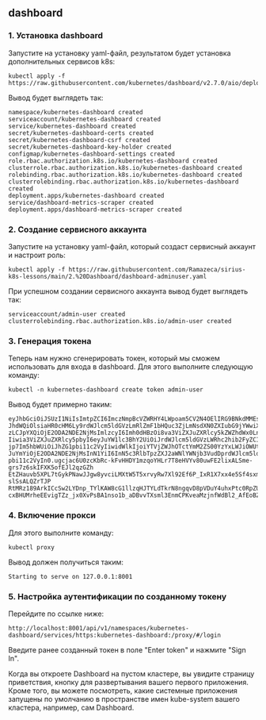## dashboard
### 1. Установка dashboard
Запустите на установку yaml-файл, результатом будет установка дополнительных сервисов k8s:
```
kubectl apply -f https://raw.githubusercontent.com/kubernetes/dashboard/v2.7.0/aio/deploy/recommended.yaml
```
Вывод будет выглядеть так:
```
namespace/kubernetes-dashboard created
serviceaccount/kubernetes-dashboard created
service/kubernetes-dashboard created
secret/kubernetes-dashboard-certs created
secret/kubernetes-dashboard-csrf created
secret/kubernetes-dashboard-key-holder created
configmap/kubernetes-dashboard-settings created
role.rbac.authorization.k8s.io/kubernetes-dashboard created
clusterrole.rbac.authorization.k8s.io/kubernetes-dashboard created
rolebinding.rbac.authorization.k8s.io/kubernetes-dashboard created
clusterrolebinding.rbac.authorization.k8s.io/kubernetes-dashboard created
deployment.apps/kubernetes-dashboard created
service/dashboard-metrics-scraper created
deployment.apps/dashboard-metrics-scraper created
```
### 2. Создание сервисного аккаунта
Запустите на установку yaml-файл, который создаст сервисный аккаунт и настроит роль:
```
kubectl apply -f https://raw.githubusercontent.com/Ramazeca/sirius-k8s-lessons/main/2.%20Dashboard/dashboard-adminuser.yaml
```
При успешном создании сервисного аккаунта вывод будет выглядеть так:
```
serviceaccount/admin-user created
clusterrolebinding.rbac.authorization.k8s.io/admin-user created
```
### 3. Генерация токена
Теперь нам нужно сгенерировать токен, который мы сможем использовать для входа в dashboard. Для этого выполните следующую команду:
```
kubectl -n kubernetes-dashboard create token admin-user
```
Вывод будет примерно таким:
```
eyJhbGciOiJSUzI1NiIsImtpZCI6ImczNmpBcVZWRHY4LWpoam5CV2N4OElIRG9BNkdMMEs5bTRIS0lnSTcxazQifQ.ey
JhdWQiOlsiaHR0cHM6Ly9rdWJlcm5ldGVzLmRlZmF1bHQuc3ZjLmNsdXN0ZXIubG9jYWwiXSwiZXhwIjoxNjgwNjQ1MjY
zLCJpYXQiOjE2ODA2NDE2NjMsImlzcyI6Imh0dHBzOi8va3ViZXJuZXRlcy5kZWZhdWx0LnN2Yy5jbHVzdGVyLmxvY2Fs
Iiwia3ViZXJuZXRlcy5pbyI6eyJuYW1lc3BhY2UiOiJrdWJlcm5ldGVzLWRhc2hib2FyZCIsInNlcnZpY2VhY2NvdW50I
jp7Im5hbWUiOiJhZG1pbi11c2VyIiwidWlkIjoiYTVjZWJhOTctYmM2ZS00YzYxLWJiOWUtZDk5NWQ4MmFkNGVkIn19LC
JuYmYiOjE2ODA2NDE2NjMsInN1YiI6InN5c3RlbTpzZXJ2aWNlYWNjb3VudDprdWJlcm5ldGVzLWRhc2hib2FyZDphZG1
pbi11c2VyIn0.ugcjac6U0zcKbRc-kFvHHDY1mzqoYHLr7T8eHVYv80uwFE2lixALSme-grs7z6skIFXK5ofEJl2qzGZh
EtZHauvb5XPL7tGykPNawJJgw8yvciLMXtW5T5xrvyRw7Xl92Ef6P_IxR1X7xx4e5Sf4sxm1MyDmV5hh-slSsALQZrTJP
RtMRz189ArkICcSw2LYDnp_TYlKAW8cG1llzqHJTYLdTkrN8ngqvD8pVDuY4uhxPtc0RpZUCGikClNfvKiSOiqZddWHaC
cxBHUMrheEEvigTZz_jx0XvPsBA1nso1b_aDBvvTXsml3EnmCPKveaMzjnfWdBl2_AfEoBZkrkFw
```
### 4. Включение прокси
Для этого выполните команду:
```
kubectl proxy
```
Вывод должен получиться таким:
```
Starting to serve on 127.0.0.1:8001
```
### 5. Настройка аутентификации по созданному токену
Перейдите по ссылке ниже:
```
http://localhost:8001/api/v1/namespaces/kubernetes-dashboard/services/https:kubernetes-dashboard:/proxy/#/login
```
Введите ранее созданный токен в поле "Enter token" и нажмите "Sign In".

Когда вы откроете Dashboard на пустом кластере, вы увидите страницу приветствия, кнопку для развертывания вашего первого приложения. Кроме того, вы можете посмотреть, какие системные приложения запущены по умолчанию в пространстве имен kube-system вашего кластера, например, сам Dashboard.
